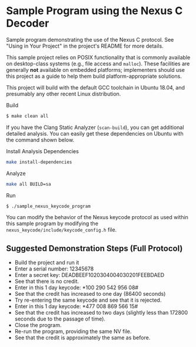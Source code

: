 # Sample Program using the Nexus C Decoder

Sample program demonstrating the use of the Nexus C protocol. See "Using in Your
Project" in the project's README for more details.

This sample project relies on POSIX functionality that is commonly available
on desktop-class systems (e.g., file access and `malloc`). These facilities
are generally **not** available on embedded platforms; implementers should use
this project as a guide to help them build platform-appropriate solutions.

This project will build with the default GCC toolchain in Ubuntu 18.04, and
presumably any other recent Linux distribution.

Build
```sh
$ make clean all
```

If you have the Clang Static Analyzer (`scan-build`), you can get additional
detailed analysis. You can easily get these dependencies on Ubuntu with the
command shown below.

Install Analysis Dependencies
```sh
make install-dependencies
```

Analyze
```sh
make all BUILD=sa
```

Run
```sh
$ ./sample_nexus_keycode_program
```

You can modify the behavior of the Nexus keycode protocol as used within this
sample program by modifying the `nexus_keycode/include/keycode_config.h` file.

## Suggested Demonstration Steps (Full Protocol)

- Build the project and run it
- Enter a serial number: 12345678
- Enter a secret key: DEADBEEF1020304004030201FEEBDAED
- See that there is no credit.
- Enter in this 1 day keycode: *100 290 542 956 08#
- See that the credit has increased to one day (86400 seconds)
- Try re-entering the same keycode and see that it is rejected.
- Enter in this 1 day keycode: *477 008 869 566 15#
- See that the credit has increased to two days (slightly less than 172800 seconds due to the passage of time).
- Close the program.
- Re-run the program, providing the same NV file.
- See that the credit is approximately the same as before.
